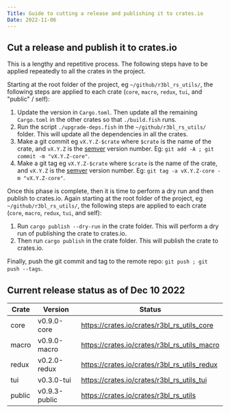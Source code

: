 ```yaml
---
Title: Guide to cutting a release and publishing it to crates.io
Date: 2022-11-06
---
```


## Cut a release and publish it to crates.io

This is a lengthy and repetitive process. The following steps have to be applied repeatedly to all
the crates in the project.

Starting at the root folder of the project, eg `~/github/r3bl_rs_utils/`, the following steps are
applied to each crate (`core`, `macro`, `redux`, `tui`, and "public" / self):

1. Update the version in `Cargo.toml`. Then update all the remaining `Cargo.toml` in the other
   crates so that `./build.fish` runs.
2. Run the script `./upgrade-deps.fish` in the `~/github/r3bl_rs_utils/` folder. This will update
   all the dependencies in all the crates.
3. Make a git commit eg `vX.Y.Z-$crate` where `$crate` is the name of the crate, and `vX.Y.Z` is the
   [semver](https://semver.org/) version number. Eg: `git add -A ; git commit -m "vX.Y.Z-core"`.
4. Make a git tag eg `vX.Y.Z-$crate` where `$crate` is the name of the crate, and `vX.Y.Z` is the
   [semver](https://semver.org/) version number. Eg: `git tag -a vX.Y.Z-core -m "vX.Y.Z-core"`.

Once this phase is complete, then it is time to perform a dry run and then publish to crates.io.
Again starting at the root folder of the project, eg `~/github/r3bl_rs_utils/`, the following steps
are applied to each crate (`core`, `macro`, `redux`, `tui`, and self):

1. Run `cargo publish --dry-run` in the crate folder. This will perform a dry run of publishing the
   crate to crates.io.
2. Then run `cargo publish` in the crate folder. This will publish the crate to crates.io.

Finally, push the git commit and tag to the remote repo: `git push ; git push --tags`.

## Current release status as of Dec 10 2022

| Crate  | Version       | Status                                       |
| ------ | ------------- | -------------------------------------------- |
| core   | v0.9.0-core   | https://crates.io/crates/r3bl_rs_utils_core  |
| macro  | v0.9.0-macro  | https://crates.io/crates/r3bl_rs_utils_macro |
| redux  | v0.2.0-redux  | https://crates.io/crates/r3bl_rs_utils_redux |
| tui    | v0.3.0-tui    | https://crates.io/crates/r3bl_rs_utils_tui   |
| public | v0.9.3-public | https://crates.io/crates/r3bl_rs_utils       |
